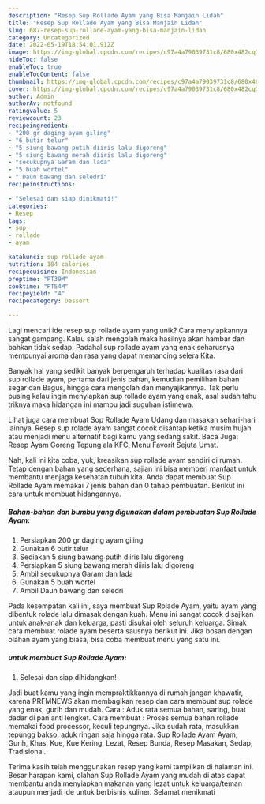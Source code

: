```yaml
---
description: "Resep Sup Rollade Ayam yang Bisa Manjain Lidah"
title: "Resep Sup Rollade Ayam yang Bisa Manjain Lidah"
slug: 687-resep-sup-rollade-ayam-yang-bisa-manjain-lidah
category: Uncategorized
date: 2022-05-19T18:54:01.912Z
image: https://img-global.cpcdn.com/recipes/c97a4a79039731c8/680x482cq70/sup-rollade-ayam-foto-resep-utama.jpg
hideToc: false
enableToc: true
enableTocContent: false
thumbnail: https://img-global.cpcdn.com/recipes/c97a4a79039731c8/680x482cq70/sup-rollade-ayam-foto-resep-utama.jpg
cover: https://img-global.cpcdn.com/recipes/c97a4a79039731c8/680x482cq70/sup-rollade-ayam-foto-resep-utama.jpg
author: Admin
authorAv: notfound
ratingvalue: 5
reviewcount: 23
recipeingredient:
- "200 gr daging ayam giling"
- "6 butir telur"
- "5 siung bawang putih diiris lalu digoreng"
- "5 siung bawang merah diiris lalu digoreng"
- "secukupnya Garam dan lada"
- "5 buah wortel"
- " Daun bawang dan seledri"
recipeinstructions:

- "Selesai dan siap dinikmati!"
categories:
- Resep
tags:
- sup
- rollade
- ayam

katakunci: sup rollade ayam 
nutrition: 104 calories
recipecuisine: Indonesian
preptime: "PT39M"
cooktime: "PT54M"
recipeyield: "4"
recipecategory: Dessert

---
```





Lagi mencari ide resep sup rollade ayam yang unik? Cara menyiapkannya sangat gampang. Kalau salah mengolah maka hasilnya akan hambar dan bahkan tidak sedap. Padahal sup rollade ayam yang enak seharusnya mempunyai aroma dan rasa yang dapat memancing selera Kita.





Banyak hal yang sedikit banyak berpengaruh terhadap kualitas rasa dari sup rollade ayam, pertama dari jenis bahan, kemudian pemilihan bahan segar dan Bagus, hingga cara mengolah dan menyajikannya. Tak perlu pusing kalau ingin menyiapkan sup rollade ayam yang enak,      asal sudah tahu triknya maka hidangan ini mampu jadi suguhan istimewa.














Lihat juga cara membuat Sop Rollade Ayam Udang dan masakan sehari-hari lainnya. Resep sup rolade ayam sangat cocok disantap ketika musim hujan atau menjadi menu alternatif bagi kamu yang sedang sakit. Baca Juga: Resep Ayam Goreng Tepung ala KFC, Menu Favorit Sejuta Umat.






Nah, kali ini kita coba, yuk, kreasikan sup rollade ayam sendiri di rumah. Tetap dengan bahan yang sederhana, sajian ini bisa memberi manfaat untuk membantu menjaga kesehatan tubuh kita. Anda dapat membuat Sup Rollade Ayam memakai 7 jenis bahan dan 0 tahap pembuatan. Berikut ini cara untuk membuat hidangannya.

<!--inarticleads1-->

##### Bahan-bahan dan bumbu yang digunakan dalam pembuatan Sup Rollade Ayam:

1. Persiapkan 200 gr daging ayam giling
1. Gunakan 6 butir telur
1. Sediakan 5 siung bawang putih diiris lalu digoreng
1. Persiapkan 5 siung bawang merah diiris lalu digoreng
1. Ambil secukupnya Garam dan lada
1. Gunakan 5 buah wortel
1. Ambil  Daun bawang dan seledri


Pada kesempatan kali ini, saya membuat Sup Rolade Ayam, yaitu ayam yang dibentuk rolade lalu dimasak dengan kuah. Menu ini sangat cocok disajikan untuk anak-anak dan keluarga, pasti disukai oleh seluruh keluarga. Simak cara membuat rolade ayam beserta sausnya berikut ini. Jika bosan dengan olahan ayam yang biasa, bisa coba membuat menu yang satu ini. 

<!--inarticleads2-->

#####  untuk membuat Sup Rollade Ayam:


1. Selesai dan siap dihidangkan!

Jadi buat kamu yang ingin mempraktikkannya di rumah jangan khawatir, karena PRFMNEWS akan membagikan resep dan cara membuat sup rolade yang enak, gurih dan mudah. Cara : Aduk rata semua bahan, saring, buat dadar di pan anti lengket. Cara membuat : Proses semua bahan rollade memakai food processor, keculi tepungnya. Jika sudah rata, masukkan tepungg bakso, aduk ringan saja hingga rata. Sup Rollade Ayam Ayam, Gurih, Khas, Kue, Kue Kering, Lezat, Resep Bunda, Resep Masakan, Sedap, Tradisional. 

Terima kasih telah menggunakan resep yang kami tampilkan di halaman ini. Besar harapan kami, olahan Sup Rollade Ayam yang mudah di atas dapat membantu anda menyiapkan makanan yang lezat untuk keluarga/teman ataupun menjadi ide untuk berbisnis kuliner. Selamat menikmati
